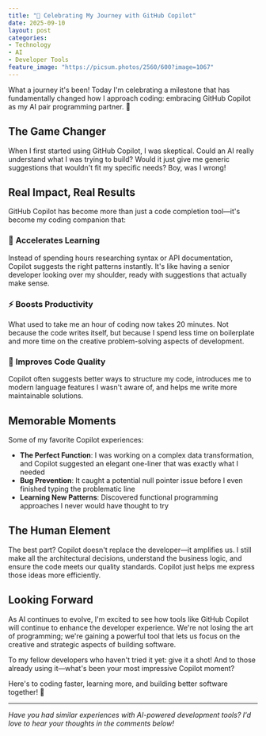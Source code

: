 ```yaml
---
title: "🚀 Celebrating My Journey with GitHub Copilot"
date: 2025-09-10
layout: post
categories:
- Technology
- AI
- Developer Tools
feature_image: "https://picsum.photos/2560/600?image=1067"
---
```


What a journey it's been! Today I'm celebrating a milestone that has fundamentally changed how I approach coding: embracing GitHub Copilot as my AI pair programming partner. 🎉

## The Game Changer

When I first started using GitHub Copilot, I was skeptical. Could an AI really understand what I was trying to build? Would it just give me generic suggestions that wouldn't fit my specific needs? Boy, was I wrong!

<!-- more -->

## Real Impact, Real Results

GitHub Copilot has become more than just a code completion tool—it's become my coding companion that:

### 🧠 **Accelerates Learning**
Instead of spending hours researching syntax or API documentation, Copilot suggests the right patterns instantly. It's like having a senior developer looking over my shoulder, ready with suggestions that actually make sense.

### ⚡ **Boosts Productivity**
What used to take me an hour of coding now takes 20 minutes. Not because the code writes itself, but because I spend less time on boilerplate and more time on the creative problem-solving aspects of development.

### 🎯 **Improves Code Quality**
Copilot often suggests better ways to structure my code, introduces me to modern language features I wasn't aware of, and helps me write more maintainable solutions.

## Memorable Moments

Some of my favorite Copilot experiences:

- **The Perfect Function**: I was working on a complex data transformation, and Copilot suggested an elegant one-liner that was exactly what I needed
- **Bug Prevention**: It caught a potential null pointer issue before I even finished typing the problematic line
- **Learning New Patterns**: Discovered functional programming approaches I never would have thought to try

## The Human Element

The best part? Copilot doesn't replace the developer—it amplifies us. I still make all the architectural decisions, understand the business logic, and ensure the code meets our quality standards. Copilot just helps me express those ideas more efficiently.

## Looking Forward

As AI continues to evolve, I'm excited to see how tools like GitHub Copilot will continue to enhance the developer experience. We're not losing the art of programming; we're gaining a powerful tool that lets us focus on the creative and strategic aspects of building software.

To my fellow developers who haven't tried it yet: give it a shot! And to those already using it—what's been your most impressive Copilot moment? 

Here's to coding faster, learning more, and building better software together! 🥂

---

*Have you had similar experiences with AI-powered development tools? I'd love to hear your thoughts in the comments below!*